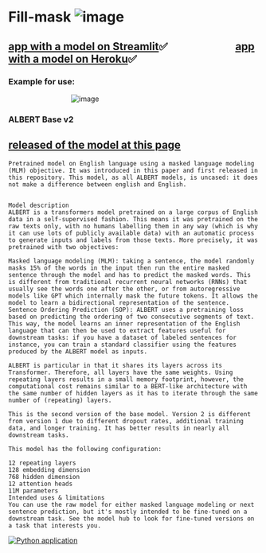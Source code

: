 # Fill-mask ![image](https://user-images.githubusercontent.com/80875367/150008270-7e08f4e2-9e3e-4d72-9b45-f876cd2d812a.png)



<a href="https://share.streamlit.io/ekaterinavz/fillmask/uber_pickups.py">app with a model on Streamlit</a>&#9989;
&emsp;&emsp;&emsp;&emsp;&emsp;&emsp;
<a href="https://fill-mask.herokuapp.com/docs">app with a model on Heroku</a>&#9989;
----
### Example for use:
&emsp;&emsp;&emsp;&emsp;&emsp;&emsp;&emsp;&emsp;&emsp;![image](https://user-images.githubusercontent.com/80875367/150005724-29046fa2-8e0f-43f8-b59c-0bc8538e596f.png)


### ALBERT Base v2
<a href="https://huggingface.co/albert-base-v2">released of the model at this page</a>
----
```
Pretrained model on English language using a masked language modeling (MLM) objective. It was introduced in this paper and first released in this repository. This model, as all ALBERT models, is uncased: it does not make a difference between english and English.


Model description
ALBERT is a transformers model pretrained on a large corpus of English data in a self-supervised fashion. This means it was pretrained on the raw texts only, with no humans labelling them in any way (which is why it can use lots of publicly available data) with an automatic process to generate inputs and labels from those texts. More precisely, it was pretrained with two objectives:

Masked language modeling (MLM): taking a sentence, the model randomly masks 15% of the words in the input then run the entire masked sentence through the model and has to predict the masked words. This is different from traditional recurrent neural networks (RNNs) that usually see the words one after the other, or from autoregressive models like GPT which internally mask the future tokens. It allows the model to learn a bidirectional representation of the sentence.
Sentence Ordering Prediction (SOP): ALBERT uses a pretraining loss based on predicting the ordering of two consecutive segments of text.
This way, the model learns an inner representation of the English language that can then be used to extract features useful for downstream tasks: if you have a dataset of labeled sentences for instance, you can train a standard classifier using the features produced by the ALBERT model as inputs.

ALBERT is particular in that it shares its layers across its Transformer. Therefore, all layers have the same weights. Using repeating layers results in a small memory footprint, however, the computational cost remains similar to a BERT-like architecture with the same number of hidden layers as it has to iterate through the same number of (repeating) layers.

This is the second version of the base model. Version 2 is different from version 1 due to different dropout rates, additional training data, and longer training. It has better results in nearly all downstream tasks.

This model has the following configuration:

12 repeating layers
128 embedding dimension
768 hidden dimension
12 attention heads
11M parameters
Intended uses & limitations
You can use the raw model for either masked language modeling or next sentence prediction, but it's mostly intended to be fine-tuned on a downstream task. See the model hub to look for fine-tuned versions on a task that interests you.
```

[![Python application](https://github.com/EkaterinaVZ/fill-mask/actions/workflows/python-app.yml/badge.svg)](https://github.com/EkaterinaVZ/fill-mask/actions/workflows/python-app.yml)
